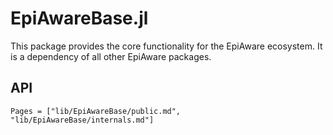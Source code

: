 # EpiAwareBase.jl

This package provides the core functionality for the EpiAware ecosystem. It is a dependency of all other EpiAware packages.

## API

```@contents
Pages = ["lib/EpiAwareBase/public.md", "lib/EpiAwareBase/internals.md"]
```
